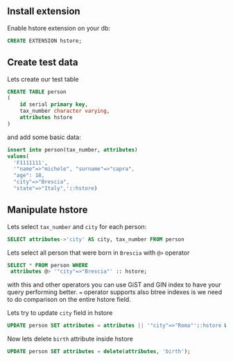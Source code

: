 ## Install extension

Enable hstore extension on your db:

```sql
CREATE EXTENSION hstore;
```

## Create test data

Lets create our test table

```sql
CREATE TABLE person
(
    id serial primary key,
    tax_number character varying,
    attributes hstore
)
```

and add some basic data:

```sql
insert into person(tax_number, attributes) 
values(
  'F1111111', 
  '"name"=>"michele", "surname"=>"capra",
  "age": 18,
  "city"=>"Brescia",
  "state"=>"Italy",'::hstore)
```

## Manipulate hstore

Lets select `tax_number` and `city` for each person:
```sql
SELECT attributes->'city' AS city, tax_number FROM person
```
Lets select all person that were born in `Brescia` with `@>` operator
```sql
SELECT * FROM person WHERE
 attributes @> '"city"=>"Brescia"' :: hstore;
```

with this and other operators you can use GiST and GIN index to have your query performing better. `=` operator supports also btree indexes is we need to do comparison on the entire hstore field.

Lets try to update `city` field in hstore 
```sql
UPDATE person SET attributes = attributes || '"city"=>"Roma"'::hstore WHERE tax_number= 'F1111111';
```

Now lets delete `birth` attribute inside hstore
```sql
UPDATE person SET attributes = delete(attributes, 'birth');
```
